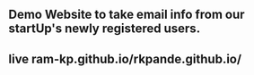 ## Demo Website to take email info from our startUp's newly registered users.
## live ram-kp.github.io/rkpande.github.io/
